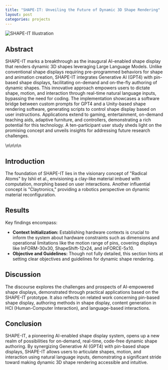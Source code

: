 ```yaml
---
title: "SHAPE-IT: Unveiling the Future of Dynamic 3D Shape Rendering"
layout: post
categories: projects
---
```


![SHAPE-IT Illustration](/path-to-your-image/image.jpg)  <!-- Replace with an actual image from the project if available -->




## Abstract

SHAPE-IT marks a breakthrough as the inaugural AI-enabled shape display that renders dynamic 3D shapes leveraging Large Language Models. Unlike conventional shape displays requiring pre-programmed behaviors for shape and animation creation, SHAPE-IT integrates Generative AI (GPT4) with pin-based shape displays, facilitating on-demand and on-the-fly authoring of dynamic shapes. This innovative approach empowers users to dictate shape, motion, and interaction through real-time natural language inputs, bypassing the need for coding. The implementation showcases a software bridge between custom prompts for GPT4 and a Unity-based shape rendering software, generating scripts to control shape display based on user instructions. Applications extend to gaming, entertainment, on-demand teaching aids, adaptive furniture, and controllers, demonstrating a rich potential for this technology. A ten-participant user study sheds light on the promising concept and unveils insights for addressing future research challenges.

\n\n\n\n

## Introduction

The foundation of SHAPE-IT lies in the visionary concept of "Radical Atoms" by Ishii et al., envisioning a clay-like material imbued with computation, morphing based on user interactions. Another influential concept is "Claytronics," providing a robotics perspective on dynamic material reconfiguration.

## Results

Key findings encompass:
- **Context Initialization:** Establishing hardware contexts is crucial to inform the system about hardware constraints such as dimensions and operational limitations like the motion range of pins, covering displays like InFORM-30x30, ShapeShift-12x24, and inFORCE-5x10.
- **Objective and Guidelines:** Though not fully detailed, this section hints at setting clear objectives and guidelines for dynamic shape rendering.

## Discussion

The discourse explores the challenges and prospects of AI-empowered shape displays, demonstrated through practical applications based on the SHAPE-IT prototype. It also reflects on related work concerning pin-based shape display, authoring methods in shape display, content generation in HCI (Human-Computer Interaction), and language-based interactions.

## Conclusion

SHAPE-IT, a pioneering AI-enabled shape display system, opens up a new realm of possibilities for on-demand, real-time, code-free dynamic shape authoring. By synergizing Generative AI (GPT4) with pin-based shape displays, SHAPE-IT allows users to articulate shapes, motion, and interaction using natural language inputs, demonstrating a significant stride toward making dynamic 3D shape rendering accessible and intuitive.

